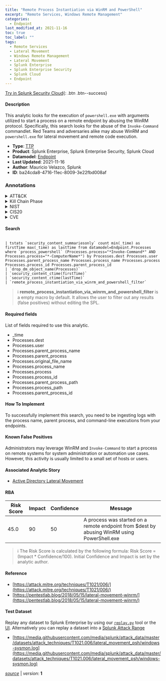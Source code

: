 ```yaml
---
title: "Remote Process Instantiation via WinRM and PowerShell"
excerpt: "Remote Services, Windows Remote Management"
categories:
  - Endpoint
last_modified_at: 2021-11-16
toc: true
toc_label: ""
tags:
  - Remote Services
  - Lateral Movement
  - Windows Remote Management
  - Lateral Movement
  - Splunk Enterprise
  - Splunk Enterprise Security
  - Splunk Cloud
  - Endpoint
---
```




[Try in Splunk Security Cloud](https://www.splunk.com/en_us/cyber-security.html){: .btn .btn--success}

#### Description

This analytic looks for the execution of `powershell.exe` with arguments utilized to start a process on a remote endpoint by abusing the WinRM protocol. Specifically, this search looks for the abuse of the `Invoke-Command` commandlet. Red Teams and adversaries alike may abuse WinRM and `powershell.exe` for lateral movement and remote code execution.

- **Type**: [TTP](https://github.com/splunk/security_content/wiki/Detection-Analytic-Types)
- **Product**: Splunk Enterprise, Splunk Enterprise Security, Splunk Cloud
- **Datamodel**: [Endpoint](https://docs.splunk.com/Documentation/CIM/latest/User/Endpoint)
- **Last Updated**: 2021-11-16
- **Author**: Mauricio Velazco, Splunk
- **ID**: ba24cda8-4716-11ec-8009-3e22fbd008af

### Annotations
<details>
  <summary>ATT&CK</summary>

<div markdown="1">

#### [ATT&CK](https://attack.mitre.org/)

| ID          | Technique   | Tactic         |
| ----------- | ----------- |--------------- |
| [T1021](https://attack.mitre.org/techniques/T1021/) | Remote Services | Lateral Movement |

| [T1021.006](https://attack.mitre.org/techniques/T1021/006/) | Windows Remote Management | Lateral Movement |

</div>
</details>


<details>
  <summary>Kill Chain Phase</summary>

<div markdown="1">

* Exploitation


</div>
</details>


<details>
  <summary>NIST</summary>

<div markdown="1">



</div>
</details>

<details>
  <summary>CIS20</summary>

<div markdown="1">



</div>
</details>

<details>
  <summary>CVE</summary>

<div markdown="1">


</div>
</details>


#### Search

```

| tstats `security_content_summariesonly` count min(_time) as firstTime max(_time) as lastTime from datamodel=Endpoint.Processes where `process_powershell` (Processes.process="*Invoke-Command*" AND Processes.process="*-ComputerName*") by Processes.dest Processes.user Processes.parent_process_name Processes.process_name Processes.process Processes.process_id Processes.parent_process_id 
| `drop_dm_object_name(Processes)` 
| `security_content_ctime(firstTime)`
| `security_content_ctime(lastTime)` 
| `remote_process_instantiation_via_winrm_and_powershell_filter`
```

> :information_source:
> **remote_process_instantiation_via_winrm_and_powershell_filter** is a empty macro by default. It allows the user to filter out any results (false positives) without editing the SPL.



#### Required fields
List of fields required to use this analytic.
* _time
* Processes.dest
* Processes.user
* Processes.parent_process_name
* Processes.parent_process
* Processes.original_file_name
* Processes.process_name
* Processes.process
* Processes.process_id
* Processes.parent_process_path
* Processes.process_path
* Processes.parent_process_id



#### How To Implement
To successfully implement this search, you need to be ingesting logs with the process name, parent process, and command-line executions from your endpoints.
#### Known False Positives
Administrators may leverage WinRM and `Invoke-Command` to start a process on remote systems for system administration or automation use cases. However, this activity is usually limited to a small set of hosts or users.

#### Associated Analytic Story
* [Active Directory Lateral Movement](/stories/active_directory_lateral_movement)




#### RBA

| Risk Score  | Impact      | Confidence   | Message      |
| ----------- | ----------- |--------------|--------------|
| 45.0 | 90 | 50 | A process was started on a remote endpoint from $dest by abusing WinRM using PowerShell.exe |


> :information_source:
> The Risk Score is calculated by the following formula: Risk Score = (Impact * Confidence/100). Initial Confidence and Impact is set by the analytic author.


#### Reference

* [https://attack.mitre.org/techniques/T1021/006/](https://attack.mitre.org/techniques/T1021/006/)
* [https://pentestlab.blog/2018/05/15/lateral-movement-winrm/](https://pentestlab.blog/2018/05/15/lateral-movement-winrm/)



#### Test Dataset
Replay any dataset to Splunk Enterprise by using our [`replay.py`](https://github.com/splunk/attack_data#using-replaypy) tool or the [UI](https://github.com/splunk/attack_data#using-ui).
Alternatively you can replay a dataset into a [Splunk Attack Range](https://github.com/splunk/attack_range#replay-dumps-into-attack-range-splunk-server)

* [https://media.githubusercontent.com/media/splunk/attack_data/master/datasets/attack_techniques/T1021.006/lateral_movement_psh/windows-sysmon.log](https://media.githubusercontent.com/media/splunk/attack_data/master/datasets/attack_techniques/T1021.006/lateral_movement_psh/windows-sysmon.log)



[*source*](https://github.com/splunk/security_content/tree/develop/detections/endpoint/remote_process_instantiation_via_winrm_and_powershell.yml) \| *version*: **1**